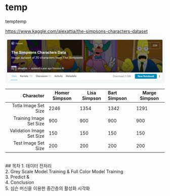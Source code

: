 # temp
temptemp

https://www.kaggle.com/alexattia/the-simpsons-characters-dataset

<img src = './The Simpsons Kaggle screen shot.jpg' width='100%' height='50%'>

| Charactor | Homer Simpson | Lisa Simpson | Bart Simpson | Marge Simpson |
|--------:|--------|--------|:--------|--------|
| Totla Image Set Size| 2246 | 1354 | 1342 | 1291 |
| Training Image Set Size| 900 | 900 | 900 | 900 |
| Validation Image Set Size| 150 | 150 | 150 | 150 |
| Test Image Set Size | 200 | 200 | 200 | 200 |

<br>
## 목차
1. 데이터 전처리<br>
2.  Grey Scale Model Training & Full Color Model Training <br>
3. Predict & <br>
4. Conclusion <br>
5. 심슨 머신을 이용한 중간층의 활성화 시각화
